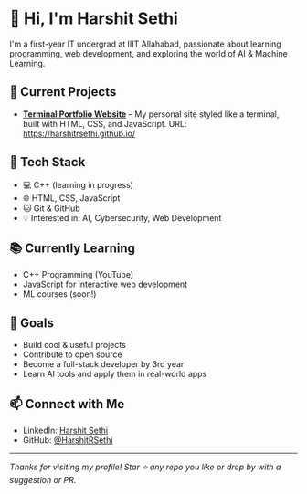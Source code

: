# 👋 Hi, I'm Harshit Sethi

I'm a first-year IT undergrad at IIIT Allahabad, passionate about learning programming, web development, and exploring the world of AI & Machine Learning.

## 🚀 Current Projects
- **[Terminal Portfolio Website](https://github.com/HarshitRSethi/Terminal-Style-Portfolio)** – My personal site styled like a terminal, built with HTML, CSS, and JavaScript.
URL: https://harshitrsethi.github.io/

## 🔧 Tech Stack
- 💻 C++ (learning in progress)
- 🌐 HTML, CSS, JavaScript
- 🐱 Git & GitHub
- 💡 Interested in: AI, Cybersecurity, Web Development

## 📚 Currently Learning
- C++ Programming (YouTube)
- JavaScript for interactive web development
- ML courses (soon!)

## 🌱 Goals
- Build cool & useful projects
- Contribute to open source
- Become a full-stack developer by 3rd year
- Learn AI tools and apply them in real-world apps

## 📫 Connect with Me
- LinkedIn: [Harshit Sethi](https://www.linkedin.com/in/harshitrsethi/)
- GitHub: [@HarshitRSethi](https://github.com/HarshitRSethi)

---

_Thanks for visiting my profile! Star ⭐️ any repo you like or drop by with a suggestion or PR._